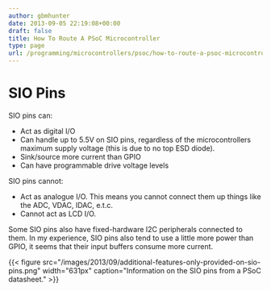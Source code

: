 ```yaml
---
author: gbmhunter
date: 2013-09-05 22:19:08+00:00
draft: false
title: How To Route A PSoC Microcontroller
type: page
url: /programming/microcontrollers/psoc/how-to-route-a-psoc-microcontroller
---
```


# SIO Pins

SIO pins can:

* Act as digital I/O
* Can handle up to 5.5V on SIO pins, regardless of the microcontrollers maximum supply voltage (this is due to no top ESD diode).
* Sink/source more current than GPIO
* Can have programmable drive voltage levels

SIO pins cannot:

* Act as analogue I/O. This means you cannot connect them up things like the ADC, VDAC, IDAC, e.t.c.
* Cannot act as LCD I/O.

Some SIO pins also have fixed-hardware I2C peripherals connected to them. In my experience, SIO pins also tend to use a little more power than GPIO, it seems that their input buffers consume more current.

{{< figure src="/images/2013/09/additional-features-only-provided-on-sio-pins.png" width="631px" caption="Information on the SIO pins from a PSoC datasheet."  >}}
